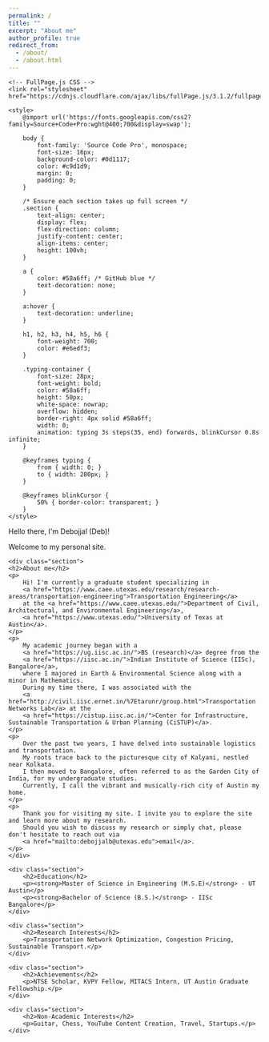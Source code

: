 ```yaml
---
permalink: /
title: ""
excerpt: "About me"
author_profile: true
redirect_from:
  - /about/
  - /about.html
---
```


<head>
    <meta charset="UTF-8">
    <meta name="viewport" content="width=device-width, initial-scale=1.0">
    <title>Debojjal's Portfolio</title>
    
    <!-- FullPage.js CSS -->
    <link rel="stylesheet" href="https://cdnjs.cloudflare.com/ajax/libs/fullPage.js/3.1.2/fullpage.min.css">

    <style>
        @import url('https://fonts.googleapis.com/css2?family=Source+Code+Pro:wght@400;700&display=swap');

        body {
            font-family: 'Source Code Pro', monospace;
            font-size: 16px;
            background-color: #0d1117;
            color: #c9d1d9;
            margin: 0;
            padding: 0;
        }

        /* Ensure each section takes up full screen */
        .section {
            text-align: center;
            display: flex;
            flex-direction: column;
            justify-content: center;
            align-items: center;
            height: 100vh;
        }

        a {
            color: #58a6ff; /* GitHub blue */
            text-decoration: none;
        }
        
        a:hover {
            text-decoration: underline;
        }

        h1, h2, h3, h4, h5, h6 {
            font-weight: 700;
            color: #e6edf3;
        }

        .typing-container {
            font-size: 28px;
            font-weight: bold;
            color: #58a6ff;
            height: 50px;
            white-space: nowrap;
            overflow: hidden;
            border-right: 4px solid #58a6ff;
            width: 0;
            animation: typing 3s steps(35, end) forwards, blinkCursor 0.8s infinite;
        }
        
        @keyframes typing {
            from { width: 0; }
            to { width: 280px; }
        }

        @keyframes blinkCursor {
            50% { border-color: transparent; }
        }
    </style>
</head>
<body>

<!-- Full Page Scroll Sections -->
<div id="fullpage">
    <div class="section">
        <div class="typing-container">Hello there, I'm Debojjal (Deb)!</div>
        <p>Welcome to my personal site.</p>
    </div>

    <div class="section">
    <h2>About me</h2>
    <p>
        Hi! I'm currently a graduate student specializing in 
        <a href="https://www.caee.utexas.edu/research/research-areas/transportation-engineering">Transportation Engineering</a>
        at the <a href="https://www.caee.utexas.edu/">Department of Civil, Architectural, and Environmental Engineering</a>, 
        <a href="https://www.utexas.edu/">University of Texas at Austin</a>.
    </p>
    <p>
        My academic journey began with a 
        <a href="https://ug.iisc.ac.in/">BS (research)</a> degree from the 
        <a href="https://iisc.ac.in/">Indian Institute of Science (IISc), Bangalore</a>, 
        where I majored in Earth & Environmental Science along with a minor in Mathematics. 
        During my time there, I was associated with the 
        <a href="http://civil.iisc.ernet.in/%7Etarunr/group.html">Transportation Networks Lab</a> at the 
        <a href="https://cistup.iisc.ac.in/">Center for Infrastructure, Sustainable Transportation & Urban Planning (CiSTUP)</a>.
    </p>
    <p>
        Over the past two years, I have delved into sustainable logistics and transportation. 
        My roots trace back to the picturesque city of Kalyani, nestled near Kolkata. 
        I then moved to Bangalore, often referred to as the Garden City of India, for my undergraduate studies. 
        Currently, I call the vibrant and musically-rich city of Austin my home.
    </p>
    <p>
        Thank you for visiting my site. I invite you to explore the site and learn more about my research. 
        Should you wish to discuss my research or simply chat, please don't hesitate to reach out via 
        <a href="mailto:debojjalb@utexas.edu">email</a>.
    </p>
    </div>

    <div class="section">
        <h2>Education</h2>
        <p><strong>Master of Science in Engineering (M.S.E)</strong> - UT Austin</p>
        <p><strong>Bachelor of Science (B.S.)</strong> - IISc Bangalore</p>
    </div>

    <div class="section">
        <h2>Research Interests</h2>
        <p>Transportation Network Optimization, Congestion Pricing, Sustainable Transport.</p>
    </div>

    <div class="section">
        <h2>Achievements</h2>
        <p>NTSE Scholar, KVPY Fellow, MITACS Intern, UT Austin Graduate Fellowship.</p>
    </div>

    <div class="section">
        <h2>Non-Academic Interests</h2>
        <p>Guitar, Chess, YouTube Content Creation, Travel, Startups.</p>
    </div>
</div>

<!-- FullPage.js Library -->
<script src="https://cdnjs.cloudflare.com/ajax/libs/fullPage.js/3.1.2/fullpage.min.js"></script>
<script>
    new fullpage('#fullpage', {
        autoScrolling: true,
        navigation: true,
        navigationPosition: 'right',
        scrollHorizontally: true
    });
</script>

</body>
</html>
